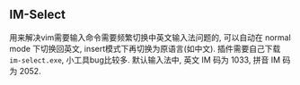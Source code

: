 ## IM-Select 

用来解决vim需要输入命令需要频繁切换中英文输入法问题的, 可以自动在 normal mode 下切换回英文, insert模式下再切换为原语言(如中文). 插件需要自己下载 `im-select.exe`, 小工具bug比较多. 默认输入法中, 英文 IM 码为 1033, 拼音 IM 码为 2052.

